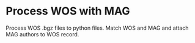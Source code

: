 # Process WOS with MAG
Process WOS .bgz files to python files.
Match WOS and MAG and attach MAG authors to WOS record.
